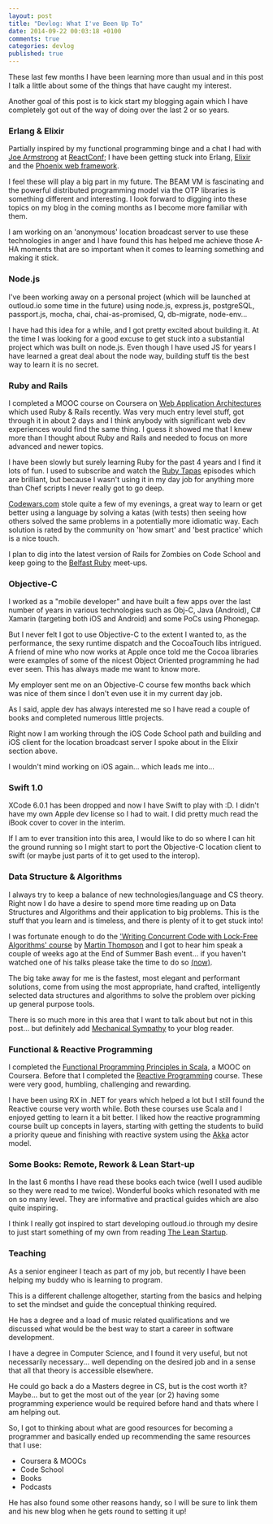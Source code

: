 ```yaml
---
layout: post
title: "Devlog: What I've Been Up To"
date: 2014-09-22 00:03:18 +0100
comments: true
categories: devlog
published: true
---
```


These last few months I have been learning more than usual and in this post I talk a little about some of the things that have caught my interest.

Another goal of this post is to kick start my blogging again which I have completely got out of the way of doing over the last 2 or so years.  

### Erlang & Elixir

Partially inspired by my functional programming binge and a chat I had with [Joe Armstrong](http://joearms.github.io) at [ReactConf](http://reactconf.com); I have been getting stuck into Erlang, [Elixir](http://elixir-lang.org) and the [Phoenix web framework](https://github.com/phoenixframework/phoenix).  

I feel these will play a big part in my future.  The BEAM VM is fascinating and the powerful distributed programming model via the OTP libraries is something different and interesting.  I look forward to digging into these topics on my blog in the coming months as I become more familiar with them.  

I am working on an 'anonymous' location broadcast server to use these technologies in anger and I have found this has helped me achieve those A-HA moments that are so important when it comes to learning something and making it stick.

### Node.js

I've been working away on a personal project (which will be launched at outloud.io some time in the future) using node.js, express.js, postgreSQL, passport.js, mocha, chai, chai-as-promised, Q, db-migrate, node-env...  

I have had this idea for a while, and I got pretty excited about building it.  At the time I was looking for a good excuse to get stuck into a substantial project which was built on node.js.  Even though I have used JS for years I have learned a great deal about the node way, building stuff tis the best way to learn it is no secret.

### Ruby and Rails

I completed a MOOC course on Coursera on [Web Application Architectures](https://www.coursera.org/course/webapplications) which used Ruby & Rails recently.  Was very much entry level stuff, got through it in about 2 days and I think anybody with significant web dev experiences would find the same thing.  I guess it showed me that I knew more than I thought about Ruby and Rails and needed to focus on more advanced and newer topics.

I have been slowly but surely learning Ruby for the past 4 years and I find it lots of fun.  I used to subscribe and watch the [Ruby Tapas](http://www.rubytapas.com) episodes which are brilliant, but because I wasn't using it in my day job for anything more than Chef scripts I never really got to go deep.

[Codewars.com](http://www.codewars.com/about) stole quite a few of my evenings, a great way to learn or get better using a language by solving a katas (with tests) then seeing how others solved the same problems in a potentially more idiomatic way.  Each solution is rated by the community on 'how smart' and 'best practice' which is a nice touch.

I plan to dig into the latest version of Rails for Zombies on Code School and keep going to the [Belfast Ruby](http://belfastruby.com) meet-ups.

### Objective-C

I worked as a "mobile developer" and have built a few apps over the last number of years in various technologies such as Obj-C, Java (Android), C# Xamarin (targeting both iOS and Android) and some PoCs using Phonegap. 

But I never felt I got to use Objective-C to the extent I wanted to, as the performance, the sexy runtime dispatch and the CocoaTouch libs intrigued.  A friend of mine who now works at Apple once told me the Cocoa libraries were examples of some of the nicest Object Oriented programming he had ever seen.  This has always made me want to know more.

My employer sent me on an Objective-C course few months back which was nice of them since I don't even use it in my current day job.

As I said, apple dev has always interested me so I have read a couple of books and completed numerous little projects.  

Right now I am working through the iOS Code School path and building and iOS client for the location broadcast server I spoke about in the Elixir section above.

I wouldn't mind working on iOS again... which leads me into...

### Swift 1.0

XCode 6.0.1 has been dropped and now I have Swift to play with :D. I didn't have my own Apple dev license so I had to wait.  I did pretty much read the iBook cover to cover in the interim.  

If I am to ever transition into this area, I would like to do so where I can hit the ground running so I might start to port the Objective-C location client to swift (or maybe just parts of it to get used to the interop).

### Data Structure & Algorithms 

I always try to keep a balance of new technologies/language and CS theory.   Right now I do have a desire to spend more time reading up on Data Structures and Algorithms and their application to big problems.  This is the stuff that you learn and is timeless, and there is plenty of it to get stuck into!

I was fortunate enough to do the ['Writing Concurrent Code with Lock-Free Algorithms' course](http://instil.co/courses/writing-concurrent-code-with-lock-free-algorithms/) by [Martin Thompson](http://mechanical-sympathy.blogspot.co.uk) and I got to hear him speak a couple of weeks ago at the End of Summer Bash event... if you haven't watched one of his talks please take the time to do so [(now)](http://www.infoq.com/author/Martin-Thompson). 

The big take away for me is the fastest, most elegant and performant solutions, come from  using the most appropriate, hand crafted, intelligently selected data structures and algorithms to solve the problem over picking up general purpose tools.  

There is so much more in this area that I want to talk about but not in this post... but definitely add [Mechanical Sympathy](http://mechanical-sympathy.blogspot.co.uk) to your blog reader.

### Functional & Reactive Programming

I completed the [Functional Programming Principles in Scala](https://www.coursera.org/course/progfun), a MOOC on Coursera.  Before that I completed the [Reactive Programming](https://www.coursera.org/course/reactive) course.  These were very good, humbling, challenging and rewarding.  

I have been using RX in .NET for years which helped a lot but I still found the Reactive course very worth while.  Both these courses use Scala and I enjoyed getting to learn it a bit better.  I liked how the reactive programming course built up concepts in layers, starting with getting the students to build a priority queue and finishing with reactive system using the [Akka](http://akka.io) actor model.

### Some Books: Remote, Rework & Lean Start-up

In the last 6 months I have read these books each twice (well I used audible so they were read to me twice). Wonderful books which resonated with me on so many level.  They are informative and practical guides which are also quite inspiring.

I think I really got inspired to start developing outloud.io through my desire to just start something of my own from reading [The Lean Startup](http://theleanstartup.com).

### Teaching

As a senior engineer I teach as part of my job, but recently I have been helping my buddy who is learning to program.  

This is a different challenge altogether, starting from the basics and helping to set the mindset and guide the conceptual thinking required.

He has a degree and a load of music related qualifications and we discussed what would be the best way to start a career in software development.  

I have a degree in Computer Science, and I found it very useful, but not necessarily necessary... well depending on the desired job and in a sense that all that theory is accessible elsewhere.

He could go back a do a Masters degree in CS, but is the cost worth it? Maybe... but to get the most out of the year (or 2) having some programming experience would be required before hand and thats where I am helping out.

So, I got to thinking about what are good resources for becoming a programmer and basically ended up recommending the same resources that I use:

- Coursera & MOOCs
- Code School 
- Books
- Podcasts

He has also found some other reasons handy, so I will be sure to link them and his new blog when he gets round to setting it up!